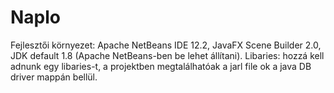 # Naplo

Fejlesztői környezet: Apache NetBeans IDE 12.2, JavaFX Scene Builder 2.0, JDK default 1.8 (Apache NetBeans-ben be lehet állítani).
Libaries: hozzá kell adnunk egy libaries-t, a projektben megtalálhatóak a jarl file ok a java DB driver mappán bellül.
